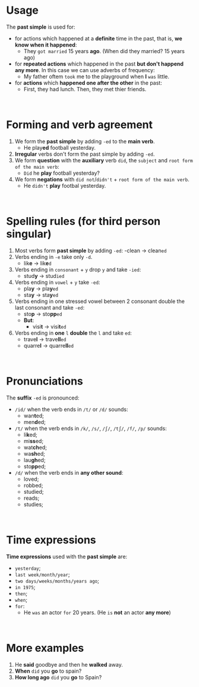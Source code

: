 # Usage
The **past simple** is used for:
- for actions which happened at a **definite** time in the past, that is, **we know when it happened**:
  - They `got married` 15 years **ago**. (When did they married? 15 years ago)
- for **repeated actions** which happened in the past **but don't happend any more**. In this case we can use adverbs of frequency:
  - My father oftem `took` me to the playground when **I** `was` little.
- for **actions** which **happened one after the other** in the past:
  - First, they had lunch. Then, they met thier friends.

<br>

# Forming and verb agreement
1. We form the **past simple** by adding `-ed` to the **main verb**.
   - He play**ed** football yesterday.
2. **Irregular** verbs don't form the past simple by adding `-ed`.
3. We form **question** with the **auxiliary** verb `did`, the `subject` and `root form of the main verb`:
   - `Did` he **play** football yesterday?
4. We form **negations** with `did not`/`didn't` + `root form of the main verb`.
   - He `didn't` **play** footbal yesterday.

<br>

# Spelling rules (for **third person singular**)
1. Most verbs form **past simple** by adding `-ed`:
   -clean → clean`ed`
2. Verbs ending in `-e` take only `-d`.
   - lik**e** → lik**e**`d`
3. Verbs ending in `consonant` + `y` drop `y` and take `-ied`:
   - stud**y** → stud`ied`
4. Verbs ending in `vowel` + `y` take `-ed`:
   - pla**y** → pla**y**`ed`
   - sta**y** → sta**y**`ed`
5. Verbs ending in one stressed vowel between 2 consonant double the last consonant and take `-ed`:
   - sto**p** → sto**pp**`ed`
   - **But**:
     - visi**t** → visi**t**`ed`
6. Verbs ending in **one** `l` **double** the `l` and take `ed`:
   - trave**l** → trave**ll**`ed`
   - quarre**l** → quarre**ll**`ed`

<br>

# Pronunciations
The **suffix** `-ed` is pronounced:
- `/id/` when the verb ends in `/t/` or `/d/` sounds:
  - wan**t**ed;
  - men**d**ed;
- `/t/` when the verb ends in `/k/`, `/s/`, `/ʃ/`, `/tʃ/`, `/f/`, `/p/` sounds:
  - li**k**ed;
  - mi**ss**ed;
  - wat**ch**ed;
  - wa**sh**ed;
  - lau**gh**ed;
  - sto**pp**ed;
- `/d/` when the verb ends in **any other sound**:
  - loved;
  - robbed;
  - studied;
  - reads;
  - studies;

<br>

# Time expressions
**Time expressions** used with the **past simple** are:
- `yesterday`;
- `last week/month/year`;
- `two days/weeks/months/years ago`;
- `in 1975`;
- `then`;
- `when`;
- `for`:
  - He `was` an actor `for` 20 years. (He `is` **not** an actor **any more**)

<br>

# More examples
1. He **said** goodbye and then he **walked** away.
2. **When** `did` you **go** to spain?
3. **How long ago** `did` you **go** to Spain?